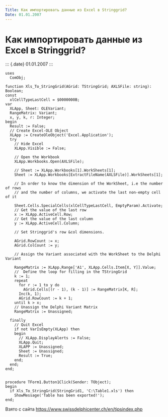 ```yaml
---
Title: Как импортировать данные из Excel в Stringgrid?
Date: 01.01.2007
---
```



Как импортировать данные из Excel в Stringgrid?
===============================================

::: {.date}
01.01.2007
:::

    uses 
      ComObj; 
     
    function Xls_To_StringGrid(AGrid: TStringGrid; AXLSFile: string): Boolean; 
    const 
      xlCellTypeLastCell = $0000000B; 
    var 
      XLApp, Sheet: OLEVariant; 
      RangeMatrix: Variant; 
      x, y, k, r: Integer; 
    begin 
      Result := False; 
      // Create Excel-OLE Object 
      XLApp := CreateOleObject('Excel.Application'); 
      try 
        // Hide Excel 
        XLApp.Visible := False; 
     
        // Open the Workbook 
        XLApp.Workbooks.Open(AXLSFile); 
     
        // Sheet := XLApp.Workbooks[1].WorkSheets[1]; 
        Sheet := XLApp.Workbooks[ExtractFileName(AXLSFile)].WorkSheets[1]; 
     
        // In order to know the dimension of the WorkSheet, i.e the number of rows 
        // and the number of columns, we activate the last non-empty cell of it 
     
        Sheet.Cells.SpecialCells(xlCellTypeLastCell, EmptyParam).Activate; 
        // Get the value of the last row 
        x := XLApp.ActiveCell.Row; 
        // Get the value of the last column 
        y := XLApp.ActiveCell.Column; 
     
        // Set Stringgrid's row &col dimensions. 
     
        AGrid.RowCount := x; 
        AGrid.ColCount := y; 
     
        // Assign the Variant associated with the WorkSheet to the Delphi Variant 
     
        RangeMatrix := XLApp.Range['A1', XLApp.Cells.Item[X, Y]].Value; 
        //  Define the loop for filling in the TStringGrid 
        k := 1; 
        repeat 
          for r := 1 to y do 
            AGrid.Cells[(r - 1), (k - 1)] := RangeMatrix[K, R]; 
          Inc(k, 1); 
          AGrid.RowCount := k + 1; 
        until k > x; 
        // Unassign the Delphi Variant Matrix 
        RangeMatrix := Unassigned; 
     
      finally 
        // Quit Excel 
        if not VarIsEmpty(XLApp) then 
        begin 
          // XLApp.DisplayAlerts := False; 
          XLApp.Quit; 
          XLAPP := Unassigned; 
          Sheet := Unassigned; 
          Result := True; 
        end; 
      end; 
    end; 
     
     
    procedure TForm1.Button1Click(Sender: TObject); 
    begin 
      if Xls_To_StringGrid(StringGrid1, 'C:\Table1.xls') then 
        ShowMessage('Table has been exported!'); 
    end; 

Взято с сайта <https://www.swissdelphicenter.ch/en/tipsindex.php>

